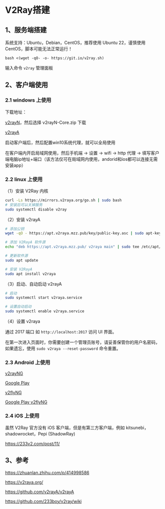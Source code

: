 # V2Ray搭建

## 1、服务端搭建

系统支持：Ubuntu，Debian，CentOS，推荐使用 Ubuntu 22，谨慎使用 CentOS，脚本可能无法正常运行！

```
bash <(wget -qO- -o- https://git.io/v2ray.sh)
```

输入命令 `v2ray` 管理面板

## 2、客户端使用

### 2.1 windows 上使用

下载地址：

[v2rayN](https://github.com/2dust/v2rayN/releases/latest)，然后选择 v2rayN-Core.zip 下载

[v2rayA](https://github.com/v2rayA/v2rayA/releases)

启动客户端后，然后配置win10系统代理，就可以全局使用

在客户端内开启局域网使用，然后手机端 -> 设置 -> wifi -> http 代理 -> 填写客户端电脑ip地址+端口（该方法仅可在局域网内使用，andorid和ios都可以连接无需安装app）

### 2.2 linux 上使用

（1）安装 V2Ray 内核

```sh
curl -Ls https://mirrors.v2raya.org/go.sh | sudo bash
# 安装后可以关掉服务
sudo systemctl disable v2ray
```

（2）安装 v2rayA

```sh
# 添加公钥
wget -qO - https://apt.v2raya.mzz.pub/key/public-key.asc | sudo apt-key add -

# 添加 V2RayA 软件源
echo "deb https://apt.v2raya.mzz.pub/ v2raya main" | sudo tee /etc/apt/sources.list.d/v2raya.list

# 更新软件源
sudo apt update

# 安装 V2RayA
sudo apt install v2raya
```

（3）启动、自动启动 v2rayA

```sh
# 启动
sudo systemctl start v2raya.service

# 设置自动启动
sudo systemctl enable v2raya.service
```

（4）设置 v2raya

通过 2017 端口 如 `http://localhost:2017` 访问 UI 界面。

在第一次进入页面时，你需要创建一个管理员账号，请妥善保管你的用户名密码，如果遗忘，使用 `sudo v2raya --reset-password` 命令重置。

### 2.3 Android 上使用

[v2rayNG](https://github.com/2dust/v2rayNG/releases)

[Google Play](https://play.google.com/store/apps/details?id=com.v2ray.ang)

[v2flyNG](https://github.com/2dust/v2flyNG/releases)

[Google Play v2flyNG](https://play.google.com/store/apps/details?id=com.v2ray.v2fly)

### 2.4 iOS 上使用

虽然 V2Ray 官方没有 iOS 客户端，但是有第三方客户端，例如 kitsunebi，shadowrocket，Pepi (ShadowRay)

https://233v2.com/post/11/

## 3、参考

https://zhuanlan.zhihu.com/p/414998586

https://v2raya.org/

https://github.com/v2rayA/v2rayA

https://github.com/233boy/v2ray/wiki